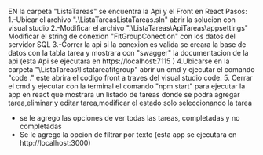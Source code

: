 EN la carpeta "ListaTareas" se encuentra la Api y el Front en React
Pasos:
1.-Ubicar el archivo ".\ListaTareasListaTareas.sln" abrir la solucion con visual studio
2.-Modificar el archivo ".\ListaTareas\ApiTareas\appsettings" Modificar el string de conexion "FitGroupConection" con los datos del servidor SQL
3.-Correr la api si la conexion es valida se creara la base de datos con la tabla tarea y mostrara con "swagger" la documentacion de la api
(esta Api se ejecutara en https://localhost:7115 )
4.Ubicarse en la carpeta "\ListaTareas\listatareafitgroup" abrir un cmd y ejecutar el comando "code ." este abrira el codigo front a traves del visual studio code.
5. Cerrar el cmd y ejecutar con la terminal el comando "npm start" para ejecutar la app en react que mostrara
un listado de tareas donde se podra agregar tarea,eliminar y editar tarea,modificar el estado solo seleccionando la tarea
 + se le agrego las opciones de ver todas las tareas, completadas y no completadas
 + Se le agrego la opcion de filtrar por texto
(esta app se ejecutara en http://localhost:3000)
